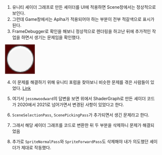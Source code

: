 1. 유니티 셰이더 그래프로 만든 셰이더를 UI에 적용하면 Scene창에서는 정상적으로 보인다.
2. 그런데 Game창에서는 Aplha가 적용되어야 하는 부분이 전부 적갈색으로 표시가 된다.
3. FrameDebugger로 확인을 해보니 정상적으로 렌더링을 하고난 뒤에 추가적인 작업을 하면서 생기는 문제임을 확인했다.

![screenshot](./ScreenShots/2023-09-15-ShaderGraph-Gaussian-01.png)

4. 이 문제를 해결하기 위해 유니티 포럼을 찾아보니 비슷한 문제를 겪은 사람들이 있었다.
[Link](https://forum.unity.com/threads/shader-graph-ui-image-shader-does-not-work.1202461/#post-7683259)

5. 여기서 `jessmwoodward`의 답변을 보면 위에서 ShaderGraph로 만든 셰이더 코드가 2020에서 2021로 넘어가면서 변경된 사항이 있었다고 한다.
6. `SceneSelectionPass`, `ScenePickingPass`가 추가되면서 생긴 문제라고 한다.
7. 그래서 해당 셰이더 그래프를 코드로 변환한 뒤 두 부분을 삭제하니 문제가 해결되었음
8. 추가로 `SpriteNormalPass`와 `SpriteForwardPass`도 삭제해야 내가 의도했던 셰이더가 제대로 작동했다.